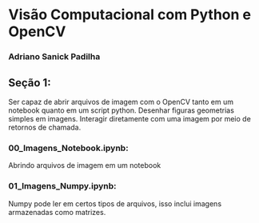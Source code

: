 # Visão Computacional com Python e OpenCV
### Adriano Sanick Padilha
## Seção 1:

Ser capaz de abrir arquivos de imagem com o OpenCV tanto em um notebook quanto em um script python.
Desenhar figuras geometrias simples em imagens.
Interagir diretamente com uma imagem por meio de retornos de chamada.

### 00_Imagens_Notebook.ipynb: 
Abrindo arquivos de imagem em um notebook

### 01_Imagens_Numpy.ipynb: 
Numpy pode ler em certos tipos de arquivos, isso inclui imagens armazenadas como matrizes. 
